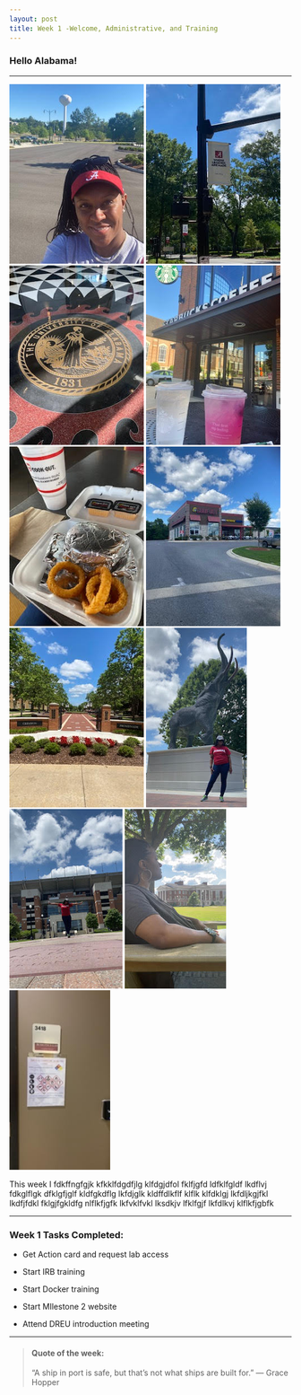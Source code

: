 ```yaml
---
layout: post
title: Week 1 -Welcome, Administrative, and Training
---
```


### Hello Alabama!

----

![uapwkone1](/images/uapwkone1.jpg) 
![uapwkone11](/images/uapwkone11.jpg)
![uapwkone12](/images/uapwkone12.jpg)
![uapwkone3](/images/uapwkone3.jpg)
![uapwkone4](/images/uapwkone4.jpg)
![uapwkone5](/images/uapwkone5.jpg)
![uapwkone6](/images/uapwkone6.jpg)
![uapwkone7](/images/uapwkone7.jpg)
![uapwkone8](/images/uapwkone8.jpg)
![uapwkone9](/images/uapwkone9.jpg)
![uapwkone10](/images/uapwkone10.jpg)


This week I fdkffngfgjk kfkklfdgdfjlg klfdgjdfol fklfjgfd ldfklfgldf lkdflvj fdkglflgk dfklgfjglf kldfgkdflg lkfdjglk kldffdlkflf klflk klfdklgj lkfdljkgjfkl lkdfjfdkl fklgjfgkldfg nlflkfjgfk lkfvklfvkl lksdkjv lfklfgjf lkfdlkvj klflkfjgbfk

----

### Week 1 Tasks Completed:

- Get Action card and request lab access	

- Start IRB training

- Start Docker training

- Start MIlestone 2 website

- Attend DREU introduction meeting

----

> #### Quote of the week:
> “A ship in port is safe, but that’s not what ships are built for.” 
> — Grace Hopper
